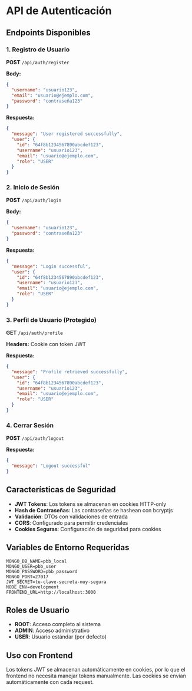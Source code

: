 # API de Autenticación

## Endpoints Disponibles

### 1. Registro de Usuario

**POST** `/api/auth/register`

**Body:**

```json
{
  "username": "usuario123",
  "email": "usuario@ejemplo.com",
  "password": "contraseña123"
}
```

**Respuesta:**

```json
{
  "message": "User registered successfully",
  "user": {
    "id": "64f8b1234567890abcdef123",
    "username": "usuario123",
    "email": "usuario@ejemplo.com",
    "role": "USER"
  }
}
```

### 2. Inicio de Sesión

**POST** `/api/auth/login`

**Body:**

```json
{
  "username": "usuario123",
  "password": "contraseña123"
}
```

**Respuesta:**

```json
{
  "message": "Login successful",
  "user": {
    "id": "64f8b1234567890abcdef123",
    "username": "usuario123",
    "email": "usuario@ejemplo.com",
    "role": "USER"
  }
}
```

### 3. Perfil de Usuario (Protegido)

**GET** `/api/auth/profile`

**Headers:** Cookie con token JWT

**Respuesta:**

```json
{
  "message": "Profile retrieved successfully",
  "user": {
    "id": "64f8b1234567890abcdef123",
    "username": "usuario123",
    "email": "usuario@ejemplo.com",
    "role": "USER"
  }
}
```

### 4. Cerrar Sesión

**POST** `/api/auth/logout`

**Respuesta:**

```json
{
  "message": "Logout successful"
}
```

## Características de Seguridad

- **JWT Tokens**: Los tokens se almacenan en cookies HTTP-only
- **Hash de Contraseñas**: Las contraseñas se hashean con bcryptjs
- **Validación**: DTOs con validaciones de entrada
- **CORS**: Configurado para permitir credenciales
- **Cookies Seguras**: Configuración de seguridad para cookies

## Variables de Entorno Requeridas

```env
MONGO_DB_NAME=pbb_local
MONGO_USER=pbb_user
MONGO_PASSWORD=pbb_password
MONGO_PORT=27017
JWT_SECRET=tu-clave-secreta-muy-segura
NODE_ENV=development
FRONTEND_URL=http://localhost:3000
```

## Roles de Usuario

- **ROOT**: Acceso completo al sistema
- **ADMIN**: Acceso administrativo
- **USER**: Usuario estándar (por defecto)

## Uso con Frontend

Los tokens JWT se almacenan automáticamente en cookies, por lo que el frontend no necesita manejar tokens manualmente. Las cookies se envían automáticamente con cada request.
